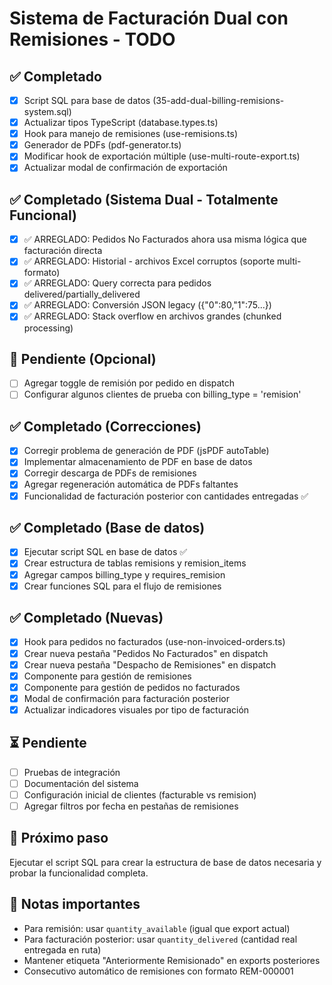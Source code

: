 # Sistema de Facturación Dual con Remisiones - TODO

## ✅ Completado
- [x] Script SQL para base de datos (35-add-dual-billing-remisions-system.sql)
- [x] Actualizar tipos TypeScript (database.types.ts)
- [x] Hook para manejo de remisiones (use-remisions.ts)
- [x] Generador de PDFs (pdf-generator.ts)
- [x] Modificar hook de exportación múltiple (use-multi-route-export.ts)
- [x] Actualizar modal de confirmación de exportación

## ✅ Completado (Sistema Dual - Totalmente Funcional)
- [x] ✅ ARREGLADO: Pedidos No Facturados ahora usa misma lógica que facturación directa
- [x] ✅ ARREGLADO: Historial - archivos Excel corruptos (soporte multi-formato)
- [x] ✅ ARREGLADO: Query correcta para pedidos delivered/partially_delivered
- [x] ✅ ARREGLADO: Conversión JSON legacy ({"0":80,"1":75...})
- [x] ✅ ARREGLADO: Stack overflow en archivos grandes (chunked processing)

## 🔄 Pendiente (Opcional)
- [ ] Agregar toggle de remisión por pedido en dispatch
- [ ] Configurar algunos clientes de prueba con billing_type = 'remision'

## ✅ Completado (Correcciones)
- [x] Corregir problema de generación de PDF (jsPDF autoTable)
- [x] Implementar almacenamiento de PDF en base de datos
- [x] Corregir descarga de PDFs de remisiones
- [x] Agregar regeneración automática de PDFs faltantes
- [x] Funcionalidad de facturación posterior con cantidades entregadas ✅

## ✅ Completado (Base de datos)
- [x] Ejecutar script SQL en base de datos ✅
- [x] Crear estructura de tablas remisions y remision_items
- [x] Agregar campos billing_type y requires_remision
- [x] Crear funciones SQL para el flujo de remisiones

## ✅ Completado (Nuevas)
- [x] Hook para pedidos no facturados (use-non-invoiced-orders.ts)
- [x] Crear nueva pestaña "Pedidos No Facturados" en dispatch
- [x] Crear nueva pestaña "Despacho de Remisiones" en dispatch
- [x] Componente para gestión de remisiones
- [x] Componente para gestión de pedidos no facturados
- [x] Modal de confirmación para facturación posterior
- [x] Actualizar indicadores visuales por tipo de facturación

## ⏳ Pendiente
- [ ] Pruebas de integración
- [ ] Documentación del sistema
- [ ] Configuración inicial de clientes (facturable vs remision)
- [ ] Agregar filtros por fecha en pestañas de remisiones

## 🎯 Próximo paso
Ejecutar el script SQL para crear la estructura de base de datos necesaria y probar la funcionalidad completa.

## 📝 Notas importantes
- Para remisión: usar `quantity_available` (igual que export actual)
- Para facturación posterior: usar `quantity_delivered` (cantidad real entregada en ruta)
- Mantener etiqueta "Anteriormente Remisionado" en exports posteriores
- Consecutivo automático de remisiones con formato REM-000001